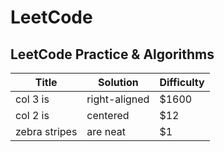 # LeetCode
## LeetCode Practice & Algorithms
| Title                           | Solution      | Difficulty  |
| ------------------------------- | ------------- | ----------- |
| col 3 is                        | right-aligned | $1600       |
| col 2 is                        | centered      |   $12       |
| zebra stripes                   | are neat      |    $1 
